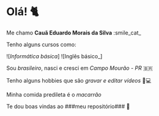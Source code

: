 # Olá! :cat2:

Me chamo **Cauã Eduardo Morais da Silva** :smile_cat_

Tenho alguns cursos como:

![_Informática básica_]
![Inglẽs básico_]

Sou _brasileiro_, nasci e cresci em _Campo Mourão - PR_ :brazil:

Tenho alguns hobbies que são _gravar e editar vídeos_ :movie_camera::computer:

Minha comida predileta é o _macarrão_ 

Te dou boas vindas ao ###meu repositório### :call_me_hand:
